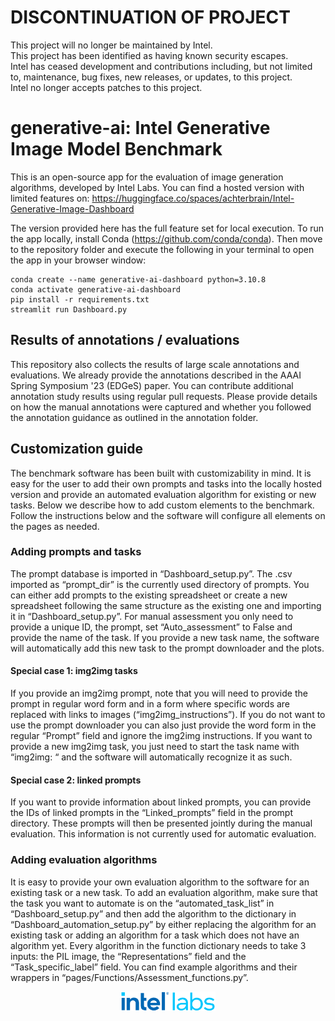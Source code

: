 # DISCONTINUATION OF PROJECT #
This project will no longer be maintained by Intel.  
This project has been identified as having known security escapes.  
Intel has ceased development and contributions including, but not limited to, maintenance, bug fixes, new releases, or updates, to this project.  
Intel no longer accepts patches to this project.  


# generative-ai: Intel Generative Image Model Benchmark

This is an open-source app for the evaluation of image generation algorithms, developed by Intel Labs. You can find a hosted version with limited features on:
https://huggingface.co/spaces/achterbrain/Intel-Generative-Image-Dashboard

The version provided here has the full feature set for local execution. To run the app locally, install Conda (https://github.com/conda/conda). Then move to the repository folder and execute the following in your terminal to open the app in your browser window:

```
conda create --name generative-ai-dashboard python=3.10.8
conda activate generative-ai-dashboard
pip install -r requirements.txt
streamlit run Dashboard.py
```

## Results of annotations / evaluations
This repository also collects the results of large scale annotations and evaluations. We already provide the annotations described in the AAAI Spring Symposium '23 (EDGeS) paper. You can contribute additional annotation study results using regular pull requests. Please provide details on how the manual annotations were captured and whether you followed the annotation guidance as outlined in the annotation folder. 

## Customization guide
The benchmark software has been built with customizability in mind. It is easy for the user to add their own prompts and tasks into the locally hosted version and provide an automated evaluation algorithm for existing or new tasks. Below we describe how to add custom elements to the benchmark. Follow the instructions below and the software will configure all elements on the pages as needed.

### Adding prompts and tasks 
The prompt database is imported in “Dashboard_setup.py”. The .csv imported as “prompt_dir” is the currently used directory of prompts. You can either add prompts to the existing spreadsheet or create a new spreadsheet following the same structure as the existing one and importing it in “Dashboard_setup.py”. For manual assessment you only need to provide a unique ID, the prompt, set “Auto_assessment” to False and provide the name of the task. If you provide a new task name, the software will automatically add this new task to the prompt downloader and the plots. 

#### Special case 1: img2img tasks
If you provide an img2img prompt, note that you will need to provide the prompt in regular word form and in a form where specific words are replaced with links to images (“img2img_instructions”). If you do not want to use the prompt downloader you can also just provide the word form in the regular “Prompt” field and ignore the img2img instructions. If you want to provide a new img2img task, you just need to start the task name with “img2img: “ and the software will automatically recognize it as such.

#### Special case 2: linked prompts
If you want to provide information about linked prompts, you can provide the IDs of linked prompts in the “Linked_prompts” field in the prompt directory. These prompts will then be presented jointly during the manual evaluation. This information is not currently used for automatic evaluation.

### Adding evaluation algorithms
It is easy to provide your own evaluation algorithm to the software for an existing task or a new task. To add an evaluation algorithm, make sure that the task you want to automate is on the “automated_task_list” in “Dashboard_setup.py” and then add the algorithm to the dictionary in “Dashboard_automation_setup.py” by either replacing the algorithm for an existing task or adding an algorithm for a task which does not have an algorithm yet. Every algorithm in the function dictionary needs to take 3 inputs: the PIL image, the “Representations” field and the “Task_specific_label” field. You can find example algorithms and their wrappers in “pages/Functions/Assessment_functions.py”.

<p align="center">
  <img src="assets/IL_Logo.png" width=30% height=30%>
</p>
